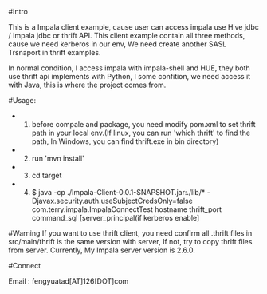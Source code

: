 #Intro

This is a Impala client example, cause user can access impala use Hive jdbc / Impala jdbc or thrift API.
This client example contain all three methods, cause we need kerberos in our env, We need create another SASL Trsnaport in thrift examples.

In normal condition, I access impala with impala-shell and HUE, they both use thrift api implements with Python, I some confition, we need access it with Java, this is where the project comes from.

#Usage:

* 1. before compale and package, you need modify pom.xml to set thrift path in your local env.(If linux, you can run 'which thrift' to find the path, In Windows, you can find thrift.exe in bin directory)
* 2. run 'mvn install'
* 3. cd target
* 4. $ java  -cp ./Impala-Client-0.0.1-SNAPSHOT.jar:./lib/* -Djavax.security.auth.useSubjectCredsOnly=false com.terry.impala.ImpalaConnectTest  hostname thrift_port command_sql [server_principal(if kerberos enable]


#Warning
If you want to use thrift client, you need confirm all .thrift files in src/main/thrift is the same version with server, If not, try to copy thrift files from server. Currently, My Impala server version is 2.6.0.

#Connect

Email : fengyuatad[AT]126[DOT]com